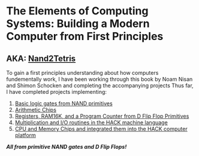 # The Elements of Computing Systems: Building a Modern Computer from First Principles
## AKA: [Nand2Tetris](https://www.nand2tetris.org/)

To gain a first principles understanding about how computers fundementally work, I have been working through this book by Noam Nisan and Shimon Schocken
and completing the accompanying projects 
Thus far, I have completed projects implementing:
1. [Basic logic gates from NAND primitives](https://github.com/jordanvieler/The_Elements_of_Computing_Systems/tree/main/01_Boolean_Logic)
2. [Arithmetic Chips](https://github.com/jordanvieler/The_Elements_of_Computing_Systems/tree/main/02_Boolean_Arithmetic)
3. [Registers, RAM16K, and a Program Counter from D Flip Flop Primitives](https://github.com/jordanvieler/The_Elements_of_Computing_Systems/tree/main/03_Sequential_Logic)
4. [Multiplication and I/O routines in the HACK machine language](https://github.com/jordanvieler/The_Elements_of_Computing_Systems/tree/main/04_Machine_Language)
5. [CPU and Memory Chips and integrated them into the HACK computer platform](https://github.com/jordanvieler/The_Elements_of_Computing_Systems/tree/main/05_Computer_Architecture)

***All from primitive NAND gates and D Flip Flops!***
